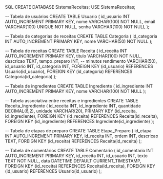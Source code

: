 SQL
CREATE DATABASE SistemaReceitas;
USE SistemaReceitas;

-- Tabela de usuários
CREATE TABLE Usuario (
    id_usuario INT AUTO_INCREMENT PRIMARY KEY,
    nome VARCHAR(100) NOT NULL,
    email VARCHAR(100) UNIQUE NOT NULL,
    senha VARCHAR(100) NOT NULL
);

-- Tabela de categorias de receitas
CREATE TABLE Categoria (
    id_categoria INT AUTO_INCREMENT PRIMARY KEY,
    nome VARCHAR(50) NOT NULL
);

-- Tabela de receitas
CREATE TABLE Receita (
    id_receita INT AUTO_INCREMENT PRIMARY KEY,
    titulo VARCHAR(100) NOT NULL,
    descricao TEXT,
    tempo_preparo INT, -- minutos
    rendimento VARCHAR(50),
    id_usuario INT,
    id_categoria INT,
    FOREIGN KEY (id_usuario) REFERENCES Usuario(id_usuario),
    FOREIGN KEY (id_categoria) REFERENCES Categoria(id_categoria)
);

-- Tabela de ingredientes
CREATE TABLE Ingrediente (
    id_ingrediente INT AUTO_INCREMENT PRIMARY KEY,
    nome VARCHAR(100) NOT NULL
);

-- Tabela associativa entre receitas e ingredientes
CREATE TABLE Receita_Ingrediente (
    id_receita INT,
    id_ingrediente INT,
    quantidade DECIMAL(6,2),
    unidade VARCHAR(20),
    PRIMARY KEY (id_receita, id_ingrediente),
    FOREIGN KEY (id_receita) REFERENCES Receita(id_receita),
    FOREIGN KEY (id_ingrediente) REFERENCES Ingrediente(id_ingrediente)
);

-- Tabela de etapas de preparo
CREATE TABLE Etapa_Preparo (
    id_etapa INT AUTO_INCREMENT PRIMARY KEY,
    id_receita INT,
    ordem INT,
    descricao TEXT,
    FOREIGN KEY (id_receita) REFERENCES Receita(id_receita)
);

-- Tabela de comentários
CREATE TABLE Comentario (
    id_comentario INT AUTO_INCREMENT PRIMARY KEY,
    id_receita INT,
    id_usuario INT,
    texto TEXT NOT NULL,
    data DATETIME DEFAULT CURRENT_TIMESTAMP,
    FOREIGN KEY (id_receita) REFERENCES Receita(id_receita),
    FOREIGN KEY (id_usuario) REFERENCES Usuario(id_usuario)
);

